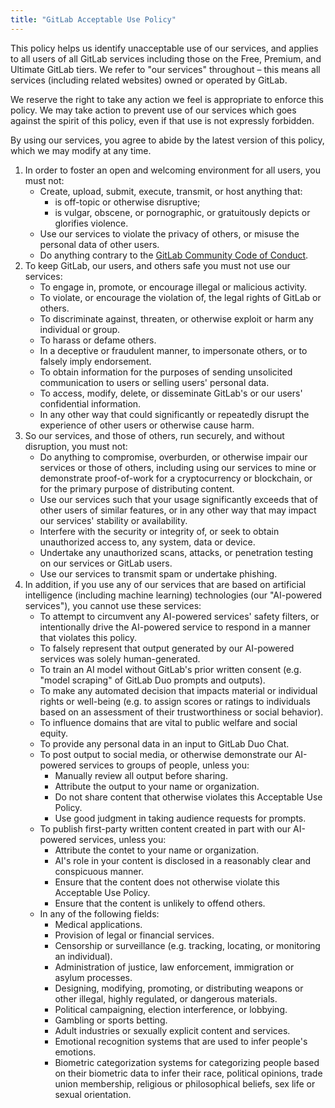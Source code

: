 ```yaml
---
title: "GitLab Acceptable Use Policy"
---
```


This policy helps us identify unacceptable use of our services, and applies to all users of all GitLab services including those on the Free, Premium, and Ultimate GitLab tiers. We refer to "our services" throughout – this means all services (including related websites) owned or operated by GitLab.

We reserve the right to take any action we feel is appropriate to enforce this policy. We may take action to prevent use of our services which goes against the spirit of this policy, even if that use is not expressly forbidden.

By using our services, you agree to abide by the latest version of this policy, which we may modify at any time.

1. In order to foster an open and welcoming environment for all users, you must not:
    - Create, upload, submit, execute, transmit, or host anything that:
      - is off-topic or otherwise disruptive;
      - is vulgar, obscene, or pornographic, or gratuitously depicts or glorifies violence.
    - Use our services to violate the privacy of others, or misuse the personal data of other users.
    - Do anything contrary to the [GitLab Community Code of Conduct](https://about.gitlab.com/community/contribute/code-of-conduct/).
1. To keep GitLab, our users, and others safe you must not use our services:
    - To engage in, promote, or encourage illegal or malicious activity.
    - To violate, or encourage the violation of, the legal rights of GitLab or others.
    - To discriminate against, threaten, or otherwise exploit or harm any individual or group.
    - To harass or defame others.
    - In a deceptive or fraudulent manner, to impersonate others, or to falsely imply endorsement.
    - To obtain information for the purposes of sending unsolicited communication to users or selling users' personal data.
    - To access, modify, delete, or disseminate GitLab's or our users' confidential information.
    - In any other way that could significantly or repeatedly disrupt the experience of other users or otherwise cause harm.
1. So our services, and those of others, run securely, and without disruption, you must not:
    - Do anything to compromise, overburden, or otherwise impair our services or those of others, including using our services to mine or demonstrate proof-of-work for a cryptocurrency or blockchain, or for the primary purpose of distributing content.
    - Use our services such that your usage significantly exceeds that of other users of similar features, or in any other way that may impact our services' stability or availability.
    - Interfere with the security or integrity of, or seek to obtain unauthorized access to, any system, data or device.
    - Undertake any unauthorized scans, attacks, or penetration testing on our services or GitLab users.
    - Use our services to transmit spam or undertake phishing.
1. In addition, if you use any of our services that are based on artificial intelligence (including machine learning) technologies (our "AI-powered services"), you cannot use these services:
    - To attempt to circumvent any AI-powered services' safety filters, or intentionally drive the AI-powered service to respond in a manner that violates this policy.
    - To falsely represent that output generated by our AI-powered services was solely human-generated.
    - To train an AI model without GitLab's prior written consent (e.g. "model scraping" of GitLab Duo prompts and outputs).
    - To make any automated decision that impacts material or individual rights or well-being (e.g. to assign scores or ratings to individuals based on an assessment of their trustworthiness or social behavior).
    - To influence domains that are vital to public welfare and social equity.
    - To provide any personal data in an input to GitLab Duo Chat.
    - To post output to social media, or otherwise demonstrate our AI-powered services to groups of people, unless you:
      - Manually review all output before sharing.
      - Attribute the output to your name or organization.
      - Do not share content that otherwise violates this Acceptable Use Policy.
      - Use good judgment in taking audience requests for prompts.
    - To publish first-party written content created in part with our AI-powered services, unless you:
      - Attribute the contet to your name or organization.
      - AI's role in your content is disclosed in a reasonably clear and conspicuous manner.
      - Ensure that the content does not otherwise violate this Acceptable Use Policy.
      - Ensure that the content is unlikely to offend others.
    - In any of the following fields:
      - Medical applications.
      - Provision of legal or financial services.
      - Censorship or surveillance (e.g. tracking, locating, or monitoring an individual).
      - Administration of justice, law enforcement, immigration or asylum processes.
      - Designing, modifying, promoting, or distributing weapons or other illegal, highly regulated, or dangerous materials.
      - Political campaigning, election interference, or lobbying.
      - Gambling or sports betting.
      - Adult industries or sexually explicit content and services.
      - Emotional recognition systems that are used to infer people's emotions.
      - Biometric categorization systems for categorizing people based on their biometric data to infer their race, political opinions, trade union membership, religious or philosophical beliefs, sex life or sexual orientation.
